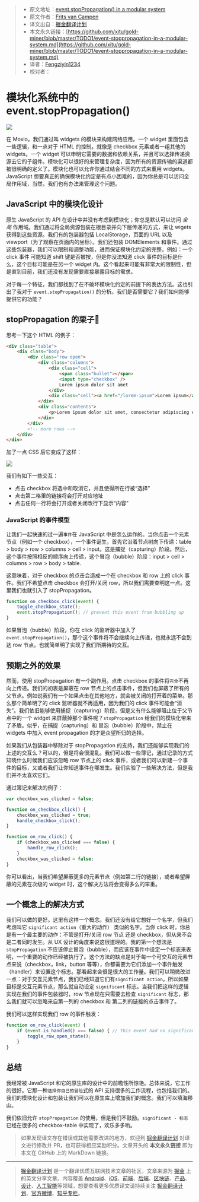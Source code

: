 > * 原文地址：[event.stopPropagation() in a modular system](https://www.moxio.com/blog/19/event-stoppropagation-in-a-modular-system)
> * 原文作者：[Frits van Campen](https://www.moxio.com/blog/blogger/7/frits-van-campen)
> * 译文出自：[掘金翻译计划](https://github.com/xitu/gold-miner)
> * 本文永久链接：[https://github.com/xitu/gold-miner/blob/master/TODO1/event-stoppropagation-in-a-modular-system.md](https://github.com/xitu/gold-miner/blob/master/TODO1/event-stoppropagation-in-a-modular-system.md)
> * 译者：[Fengziyin1234](https://github.com/Fengziyin1234)
> * 校对者：

# 模块化系统中的 event.stopPropagation() 


![](https://www.moxio.com/documents/gfx/page_images/blog.header_1.png)

在 Moxio，我们通过叫 widgets 的模块来构建网络应用。一个 widget 里面包含一些逻辑，和一点对于 HTML 的控制。就像是 checkbox 元素或者一组其他的 widgets。一个 widget 可以申明它需要的数据和依赖关系，并且可以选择传递资源去它的子组件。模块化可以很好的来管理复杂度，因为所有的资源传输的渠道都被很明确的定义了。模块化也可以允许你通过结合不同的方式来重用 widgets。JavaScript 想要真正的确保模块化约定是有点小困难的，因为你总是可以访问全局作用域，当然，我们也有办法来管理这个问题。

## JavaScript 中的模块化设计

原生 JavaScript 的 API 在设计中并没有考虑到模块化；你总是默认可以访问 _全局_ 作用域。我们通过将全局资源包装在根目录并向下层传递的方式，来让 wigets 获得到这些资源。我们有的包装器包括 LocalStorage，页面的 URL 以及 viewport（为了观察在页面内的坐标）。我们还包装 DOMElements 和事件。通过这些包装器，我们可以限制和调整功能，进而保证模块化约定的完整。例如：一个 click 事件 可能知道 shift 键是否被按，但是你没法知道 click 事件的目标是什么，这个目标可能是在另一个 widget 内。这个看起来可能有非常大的限制性，但是直到目前，我们还没有发现需要直接暴露目标的需求。

对于每一个特征，我们都找到了在不破坏模块化约定的前提下的表达方法。这也引出了我对于 `event.stopPropagation()` 的分析。我们是否需要它？我们如何能够提供它的功能？

## stopPropagation 的栗子🌰

思考一下这个 HTML 的例子：

```html
<div class="table">
    <div class="body">
        <div class="row open">
            <div class="columns">
                <div class="cell">
                    <span class="bullet"></span>
                    <input type="checkbox" />
                    Lorem ipsum dolor sit amet
                </div>
                <div class="cell"><a href="/lorem-ipsum">Lorem ipsum</a></div>
            </div>
            <div class="contents">
                <p>Lorem ipsum dolor sit amet, consectetur adipiscing elit.</p>
            </div>
        </div>
        <!-- more rows -->
    </div>
</div>
```

加了一点 CSS 后它变成了这样：

![](https://www.moxio.com/documents/gfx/blog.stoppropagation.png)

我们有如下一些交互：

*   点击 checkbox 将选中和取消它，并且使得所在行被“选择”
*   点击第二格里的链接将会打开对应地址
*   点击任何一行将会打开或者关闭改行下显示“内容”

### JavaScript 的事件模型

让我们一起快速的过一遍`事件`在 JavaScript 中是怎么运作的。当你点击一个元素节点（例如一个 checkbox），一个事件诞生，首先它沿着节点树向下传递：table > body > row > columns > cell > input。这是捕捉（capturing）阶段。然后，这个事件按照相反的顺序向上传递，这个冒泡（bubble）阶段：input > cell > columns > row > body > table.

这意味着，对于 checkbox 的点击会造成一个在 checkbox 和 row 上的 click 事件。我们不希望点击 checkbox 会打开/关闭 row，所以我们需要查明这一点。这里我们也就引入了 stopPropagation。

```javascript
function on_checkbox_click(event) {
    toggle_checkbox_state();
    event.stopPropagation(); // prevent this event from bubbling up
}
```

如果冒泡（bubble）阶段，你在 click 的监听器中加入了 `event.stopPropagation()`，那个这个事件将不会继续向上传递，也就永远不会到达 row 节点。也就简单明了实现了我们所期待的交互。

## 预期之外的效果

然而，使用 stopPropagation 有一个副作用。点击 checkbox 的事件将`完全`不再向上传递。我们的初衷是屏蔽在 row 节点上的点击事件，但我们也屏蔽了所有的父节点。例如说我们有一个如果点击在其他地方，就会被关闭的打开着的菜单。那么那个简单明了的 click 监听器就不再适用，因为我们的 click 事件可能会“消失”。我们依旧能够使用捕捉（capturing）阶段，但是又有什么能够阻止位于父节点中的一个 widget 来屏蔽掉那个事件呢？`stopPropagation` 给我们的模块化带来了矛盾。似乎，在捕捉（capturing）和 冒泡（bubble）阶段中，禁止在 widgets 中加入 event propagation 的才是众望所归的选择。

如果我们从包装器中移除对于 stopPropagation 的支持，我们还能够实现我们的上述的交互么？可以的，但是将会很混乱。我们可以做一些簿记，通过记录的方式知晓什么时候我们应该忽略 row 节点上的 click 事件，或者我们可以新建一个事件的目标，又或者我们让你知道事件在哪发生。我们实验了一些解决方法，但是我们并不太喜欢它们。

通过簿记来解决的例子：

```javascript
var checkbox_was_clicked = false;

function on_checkbox_click() {
    checkbox_was_clicked = true;
    handle_checkbox_click();
}

function on_row_click() {
    if (checkbox_was_clicked === false) {
        handle_row_click();
    }
    checkbox_was_clicked = false;
}
```

你可以看出，当我们希望屏蔽更多的元素节点（例如第二行的链接），或者希望屏蔽的元素在次级的 widget 时，这个解决方法将会变得多么的笨重。

## 一个概念上的解决方式

我们可以做的更好。这里有这样一个概念。我们还没有给它想好一个名字，但我们考虑叫它 `significant action`（重大的动作） 类似的名字。当你 click 时，你总是有一个最主要的动作：不管是打开/关闭 row 节点 还是 checkbox，但从来不会是二者同时发生。从 UX 设计的角度来说这很道理的。我的第一个想法是 `stopPropagation` 不应该停止冒泡（bubble），而应该在事件中设定一个标志来表明，一个重要的动作已经被执行了。这个方法的缺点是对于每一个可交互的元素节点来说（checkbox，link，button 等等），你都需要为它们添加一个事件触发（handler）来设置这个标志。那看起来会很是很大的工作量。我们可以稍微改进一点：对于交互元素节点，我们已经知道它们有`significant action`，所以如果目标是交互元素节点，那么就自动设定 `significant` 标志。当我们把这样的逻辑实现在我们的事件包装器时，row 节点现在只需要去检查 `significant` 标志，那么我们就可以忽略来自第一列的 checkbox 和 第二列的链接的点击事件了。

我们可以这样实现我们 row 的事件触发：

```javascript
function on_row_click(event) {
    if (event.is_handled() === false) { // this event had no significant action
        toggle_row_open_state();
    }
}
```

## 总结

我经常被 JavaScript 和它的原生库的设计中的前瞻性所惊艳。总体来说，它工作的很好。它那一种`选择你自己的冒险`式的 API 支持很多的工作流程，也包括我们的。我们的模块化设计和包装让我们可以在原生库上增加我们的概念。我们可以填海移山。

我们依旧允许 `stopPropagation` 的使用，但是我们不鼓励。`significant - 标志`已经在很多的 checkbox-table 中实现了，欢乐多多哟。

> 如果发现译文存在错误或其他需要改进的地方，欢迎到 [掘金翻译计划](https://github.com/xitu/gold-miner) 对译文进行修改并 PR，也可获得相应奖励积分。文章开头的 **本文永久链接** 即为本文在 GitHub 上的 MarkDown 链接。

---

> [掘金翻译计划](https://github.com/xitu/gold-miner) 是一个翻译优质互联网技术文章的社区，文章来源为 [掘金](https://juejin.im) 上的英文分享文章。内容覆盖 [Android](https://github.com/xitu/gold-miner#android)、[iOS](https://github.com/xitu/gold-miner#ios)、[前端](https://github.com/xitu/gold-miner#前端)、[后端](https://github.com/xitu/gold-miner#后端)、[区块链](https://github.com/xitu/gold-miner#区块链)、[产品](https://github.com/xitu/gold-miner#产品)、[设计](https://github.com/xitu/gold-miner#设计)、[人工智能](https://github.com/xitu/gold-miner#人工智能)等领域，想要查看更多优质译文请持续关注 [掘金翻译计划](https://github.com/xitu/gold-miner)、[官方微博](http://weibo.com/juejinfanyi)、[知乎专栏](https://zhuanlan.zhihu.com/juejinfanyi)。
